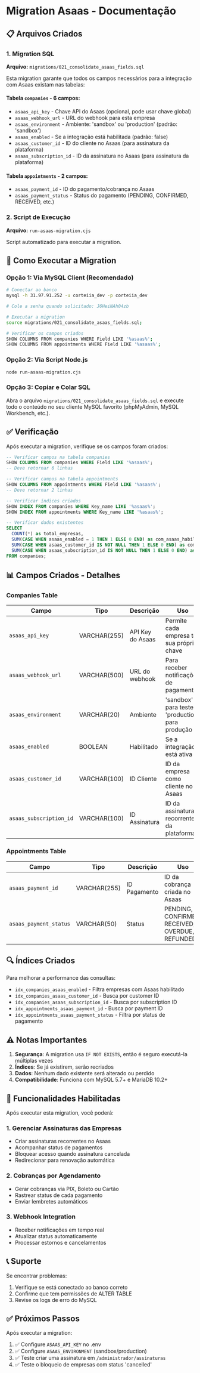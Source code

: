 # Migration Asaas - Documentação

## 📋 Arquivos Criados

### 1. Migration SQL
**Arquivo:** `migrations/021_consolidate_asaas_fields.sql`

Esta migration garante que todos os campos necessários para a integração com Asaas existam nas tabelas:

#### Tabela `companies` - 6 campos:
- `asaas_api_key` - Chave API do Asaas (opcional, pode usar chave global)
- `asaas_webhook_url` - URL do webhook para esta empresa
- `asaas_environment` - Ambiente: 'sandbox' ou 'production' (padrão: 'sandbox')
- `asaas_enabled` - Se a integração está habilitada (padrão: false)
- `asaas_customer_id` - ID do cliente no Asaas (para assinatura da plataforma)
- `asaas_subscription_id` - ID da assinatura no Asaas (para assinatura da plataforma)

#### Tabela `appointments` - 2 campos:
- `asaas_payment_id` - ID do pagamento/cobrança no Asaas
- `asaas_payment_status` - Status do pagamento (PENDING, CONFIRMED, RECEIVED, etc.)

### 2. Script de Execução
**Arquivo:** `run-asaas-migration.cjs`

Script automatizado para executar a migration.

## 🚀 Como Executar a Migration

### Opção 1: Via MySQL Client (Recomendado)

```bash
# Conectar ao banco
mysql -h 31.97.91.252 -u corteiia_dev -p corteiia_dev

# Cole a senha quando solicitado: J6HeiNAh04zb

# Executar a migration
source migrations/021_consolidate_asaas_fields.sql;

# Verificar os campos criados
SHOW COLUMNS FROM companies WHERE Field LIKE '%asaas%';
SHOW COLUMNS FROM appointments WHERE Field LIKE '%asaas%';
```

### Opção 2: Via Script Node.js

```bash
node run-asaas-migration.cjs
```

### Opção 3: Copiar e Colar SQL

Abra o arquivo `migrations/021_consolidate_asaas_fields.sql` e execute todo o conteúdo no seu cliente MySQL favorito (phpMyAdmin, MySQL Workbench, etc.).

## ✅ Verificação

Após executar a migration, verifique se os campos foram criados:

```sql
-- Verificar campos na tabela companies
SHOW COLUMNS FROM companies WHERE Field LIKE '%asaas%';
-- Deve retornar 6 linhas

-- Verificar campos na tabela appointments
SHOW COLUMNS FROM appointments WHERE Field LIKE '%asaas%';
-- Deve retornar 2 linhas

-- Verificar índices criados
SHOW INDEX FROM companies WHERE Key_name LIKE '%asaas%';
SHOW INDEX FROM appointments WHERE Key_name LIKE '%asaas%';

-- Verificar dados existentes
SELECT
  COUNT(*) as total_empresas,
  SUM(CASE WHEN asaas_enabled = 1 THEN 1 ELSE 0 END) as com_asaas_habilitado,
  SUM(CASE WHEN asaas_customer_id IS NOT NULL THEN 1 ELSE 0 END) as com_customer_id,
  SUM(CASE WHEN asaas_subscription_id IS NOT NULL THEN 1 ELSE 0 END) as com_subscription_id
FROM companies;
```

## 📊 Campos Criados - Detalhes

### Companies Table

| Campo | Tipo | Descrição | Uso |
|-------|------|-----------|-----|
| `asaas_api_key` | VARCHAR(255) | API Key do Asaas | Permite cada empresa ter sua própria chave |
| `asaas_webhook_url` | VARCHAR(500) | URL do webhook | Para receber notificações de pagamentos |
| `asaas_environment` | VARCHAR(20) | Ambiente | 'sandbox' para testes, 'production' para produção |
| `asaas_enabled` | BOOLEAN | Habilitado | Se a integração está ativa |
| `asaas_customer_id` | VARCHAR(100) | ID Cliente | ID da empresa como cliente no Asaas |
| `asaas_subscription_id` | VARCHAR(100) | ID Assinatura | ID da assinatura recorrente da plataforma |

### Appointments Table

| Campo | Tipo | Descrição | Uso |
|-------|------|-----------|-----|
| `asaas_payment_id` | VARCHAR(255) | ID Pagamento | ID da cobrança criada no Asaas |
| `asaas_payment_status` | VARCHAR(50) | Status | PENDING, CONFIRMED, RECEIVED, OVERDUE, REFUNDED |

## 🔍 Índices Criados

Para melhorar a performance das consultas:

- `idx_companies_asaas_enabled` - Filtra empresas com Asaas habilitado
- `idx_companies_asaas_customer_id` - Busca por customer ID
- `idx_companies_asaas_subscription_id` - Busca por subscription ID
- `idx_appointments_asaas_payment_id` - Busca por payment ID
- `idx_appointments_asaas_payment_status` - Filtra por status de pagamento

## ⚠️ Notas Importantes

1. **Segurança**: A migration usa `IF NOT EXISTS`, então é seguro executá-la múltiplas vezes
2. **Índices**: Se já existirem, serão recriados
3. **Dados**: Nenhum dado existente será alterado ou perdido
4. **Compatibilidade**: Funciona com MySQL 5.7+ e MariaDB 10.2+

## 🎯 Funcionalidades Habilitadas

Após executar esta migration, você poderá:

### 1. Gerenciar Assinaturas das Empresas
- Criar assinaturas recorrentes no Asaas
- Acompanhar status de pagamentos
- Bloquear acesso quando assinatura cancelada
- Redirecionar para renovação automática

### 2. Cobranças por Agendamento
- Gerar cobranças via PIX, Boleto ou Cartão
- Rastrear status de cada pagamento
- Enviar lembretes automáticos

### 3. Webhook Integration
- Receber notificações em tempo real
- Atualizar status automaticamente
- Processar estornos e cancelamentos

## 📞 Suporte

Se encontrar problemas:
1. Verifique se está conectado ao banco correto
2. Confirme que tem permissões de ALTER TABLE
3. Revise os logs de erro do MySQL

## ✅ Próximos Passos

Após executar a migration:
1. ✅ Configure `ASAAS_API_KEY` no .env
2. ✅ Configure `ASAAS_ENVIRONMENT` (sandbox/production)
3. ✅ Teste criar uma assinatura em `/administrador/assinaturas`
4. ✅ Teste o bloqueio de empresas com status 'cancelled'
